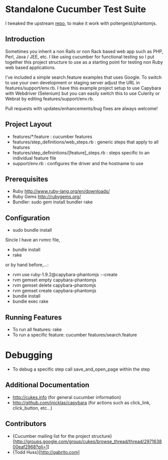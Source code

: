 # Standalone Cucumber Test Suite

I tweaked the upstream [repo](https://github.com/thuss/standalone-cucumber), to make it work with poltergeist/phantomjs.

## Introduction

Sometimes you inherit a non Rails or non Rack based web app such as PHP, Perl, Java / JEE, etc. I like using cucumber for functional testing so I put together this project structure to use as a starting point for testing non Ruby web based applications.

I've included a simple search.feature examples that uses Google. To switch to use your own development or staging server adjust the URL in features/support/env.rb. I have this example project setup to use Capybara with Webdriver (Selenium) but you can easily switch this to use Culerity or Webrat by editing features/support/env.rb.

Pull requests with updates/enhancements/bug fixes are always welcome!

## Project Layout

* features/*.feature : cucumber features
* features/step_definitions/web_steps.rb : generic steps that apply to all features
* features/step_definintions/[feature]_steps.rb : steps specific to an individual feature file
* support/env.rb : configures the driver and the hostname to use

## Prerequisites

* Ruby http://www.ruby-lang.org/en/downloads/
* Ruby Gems http://rubygems.org/
* Bundler: sudo gem install bundler rake

## Configuration

* sudo bundle install

Sincle I have an rvmrc file,
* bundle install
* rake

or by hand before,...:
* rvm use ruby-1.9.2@capybara-phantomjs --create
* rvm gemset empty capybara-phantomjs
* rvm gemset delete capybara-phantomjs
* rvm gemset create capybara-phantomjs
* bundle install
* bundle exec rake

## Running Features

* To run all features: rake
* To run a specific feature: cucumber features/search.feature

# Debugging

* To debug a specific step call save_and_open_page within the step

## Additional Documentation

* http://cukes.info (for general cucumber information)
* http://github.com/jnicklas/capybara (for actions such as click_link, click_button, etc...)

## Contributors

* {Cucumber mailing list for the project structure}[http://groups.google.com/group/cukes/browse_thread/thread/297163800eaf2968?pli=1]
* {Todd Huss}[http://gabrito.com]

